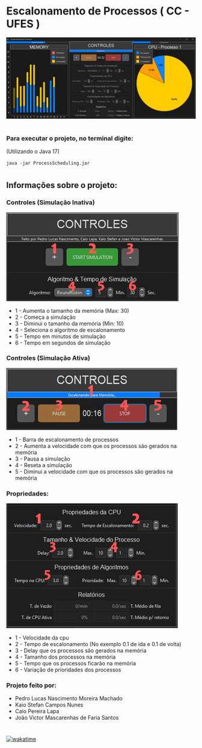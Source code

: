 # Escalonamento de Processos ( CC - UFES )
![scheduling](resources/scheduling.png)
#
### Para executar o projeto, no terminal digite:
(Utilizando o Java 17)
```shell
java -jar ProcessScheduling.jar
```
#
## Informações sobre o projeto:
### Controles (Simulação Inativa)
![controls_disabled.png](resources/controls_disabled.png)
- 1 - Aumenta o tamanho da memória (Max: 30)
- 2 - Começa a simulação
- 3 - Diminui o tamanho da memória (Min: 10)
- 4 - Seleciona o algoritmo de escalonamento
- 5 - Tempo em minutos de simulação
- 6 - Tempo em segundos de simulação
### Controles (Simulação Ativa)
![controls_enabled.png](resources/controls_enabled.png)
- 1 - Barra de escalonamento de processos
- 2 - Aumenta a velocidade com que os processos são gerados na memória
- 3 - Pausa a simulação
- 4 - Reseta a simulação
- 5 - Diminui a velocidade com que os processos são gerados na memória
### Propriedades:
![properties.png](resources/properties.png)
- 1 - Velocidade da cpu
- 2 - Tempo de escalonamento (No exemplo 0.1 de ida e 0.1 de volta)
- 3 - Delay que os processos são gerados na memória
- 4 - Tamanho dos processos na memória
- 5 - Tempo que os processos ficarão na memória
- 6 - Variação de prioridades dos processos
### Projeto feito por:
- Pedro Lucas Nascimento Moreira Machado
- Kaio Stefan Campos Nunes
- Caio Pereira Lapa
- João Victor Mascarenhas de Faria Santos
#
[![wakatime](https://wakatime.com/badge/user/d7827dc4-ebb9-4e8b-9941-d7c602e4b639/project/fffbf56a-b5f7-489c-a64a-c98dc1416304.svg)](https://wakatime.com/badge/user/d7827dc4-ebb9-4e8b-9941-d7c602e4b639/project/fffbf56a-b5f7-489c-a64a-c98dc1416304)
